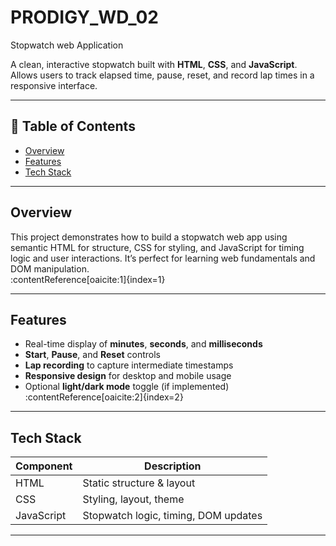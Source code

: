 # PRODIGY_WD_02
Stopwatch web Application

A clean, interactive stopwatch built with **HTML**, **CSS**, and **JavaScript**.  
Allows users to track elapsed time, pause, reset, and record lap times in a responsive interface.

---

## 🧠 Table of Contents

- [Overview](#overview)  
- [Features](#features)  
- [Tech Stack](#tech-stack)  

---

## Overview

This project demonstrates how to build a stopwatch web app using semantic HTML for structure, CSS for styling, and JavaScript for timing logic and user interactions. It’s perfect for learning web fundamentals and DOM manipulation.  
:contentReference[oaicite:1]{index=1}

---

## Features

- Real-time display of **minutes**, **seconds**, and **milliseconds**  
- **Start**, **Pause**, and **Reset** controls  
- **Lap recording** to capture intermediate timestamps  
- **Responsive design** for desktop and mobile usage  
- Optional **light/dark mode** toggle (if implemented)  
:contentReference[oaicite:2]{index=2}

---

## Tech Stack

| Component    | Description               |
|--------------|---------------------------|
| HTML         | Static structure & layout |
| CSS          | Styling, layout, theme    |
| JavaScript   | Stopwatch logic, timing, DOM updates |

---
